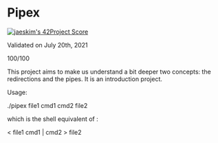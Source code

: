 # Pipex

[![jaeskim's 42Project Score](https://badge42.herokuapp.com/api/project/cboutier/pipex)](https://github.com/JaeSeoKim/badge42)

Validated on July 20th, 2021

100/100

This project aims to make us understand a bit deeper two concepts: the redirections and the pipes. It is an introduction project.

Usage:

 ./pipex file1 cmd1 cmd2 file2
 
 which is the shell equivalent of :
 
 < file1 cmd1 | cmd2 > file2
